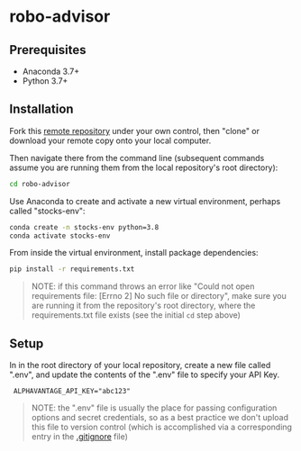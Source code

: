 # robo-advisor

## Prerequisites

  + Anaconda 3.7+
  + Python 3.7+

## Installation

Fork this [remote repository](https://github.com/victoriaruesch/robo-advisor) under your own control, then "clone" or download your remote copy onto your local computer.

Then navigate there from the command line (subsequent commands assume you are running them from the local repository's root directory):

```sh
cd robo-advisor
```

Use Anaconda to create and activate a new virtual environment, perhaps called "stocks-env":

```sh
conda create -n stocks-env python=3.8
conda activate stocks-env
```

From inside the virtual environment, install package dependencies:

```sh
pip install -r requirements.txt
```

> NOTE: if this command throws an error like "Could not open requirements file: [Errno 2] No such file or directory", make sure you are running it from the repository's root directory, where the requirements.txt file exists (see the initial `cd` step above)

## Setup

In in the root directory of your local repository, create a new file called ".env", and update the contents of the ".env" file to specify your API Key. 

     ALPHAVANTAGE_API_KEY="abc123"

> NOTE: the ".env" file is usually the place for passing configuration options and secret credentials, so as a best practice we don't upload this file to version control (which is accomplished via a corresponding entry in the [.gitignore](/.gitignore) file)